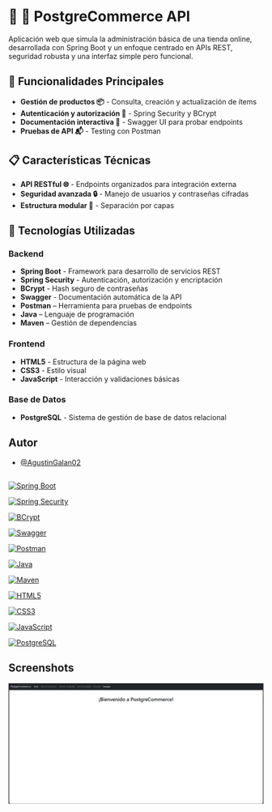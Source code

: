 # 🧮 🛒 PostgreCommerce API

Aplicación web que simula la administración básica de una tienda online, desarrollada con Spring Boot y un enfoque centrado en APIs REST, seguridad robusta y una interfaz simple pero funcional.

## 🔧 Funcionalidades Principales

- **Gestión de productos 📦**  - Consulta, creación y actualización de ítems
- **Autenticación y autorización 🔐**  - Spring Security y BCrypt
- **Documentación interactiva 📄**  - Swagger UI para probar endpoints
- **Pruebas de API 📬**  - Testing con Postman


## 📋 Características Técnicas

- **API RESTful 🌐** - Endpoints organizados para integración externa
- **Seguridad avanzada 🔒** - Manejo de usuarios y contraseñas cifradas
- **Estructura modular 📁** - Separación por capas


## 🚀 Tecnologías Utilizadas

### Backend
- **Spring Boot** - Framework para desarrollo de servicios REST
- **Spring Security** - Autenticación, autorización y encriptación
- **BCrypt** - Hash seguro de contraseñas
- **Swagger** - Documentación automática de la API
- **Postman** – Herramienta para pruebas de endpoints
- **Java** – Lenguaje de programación
- **Maven** – Gestión de dependencias

### Frontend
- **HTML5** - Estructura de la página web
- **CSS3** - Estilo visual
- **JavaScript** - Interacción y validaciones básicas

### Base de Datos
- **PostgreSQL** - Sistema de gestión de base de datos relacional
## Autor

- [@AgustinGalan02](https://www.github.com/AgustinGalan02)

## 

[![Spring Boot](https://img.shields.io/badge/Spring%20Boot-6DB33F?style=flat&logo=spring-boot&logoColor=white)](https://spring.io/projects/spring-boot)

[![Spring Security](https://img.shields.io/badge/Spring%20Security-6DB33F?style=flat&logo=spring-security&logoColor=white)](https://spring.io/projects/spring-security)

[![BCrypt](https://img.shields.io/badge/BCrypt-FF6B35?style=flat&logo=spring&logoColor=white)](https://github.com/spring-projects/spring-security)

[![Swagger](https://img.shields.io/badge/Swagger-85EA2D?style=flat&logo=swagger&logoColor=black)](https://swagger.io/)

[![Postman](https://img.shields.io/badge/Postman-FF6C37?style=flat&logo=postman&logoColor=white)](https://www.postman.com/)

[![Java](https://img.shields.io/badge/Java-ED8B00?style=flat&logo=openjdk&logoColor=white)](https://www.oracle.com/java/)

[![Maven](https://img.shields.io/badge/Maven-C71A36?style=flat&logo=apache-maven&logoColor=white)](https://maven.apache.org/)

[![HTML5](https://img.shields.io/badge/HTML5-E34F26?style=flat&logo=html5&logoColor=white)](https://developer.mozilla.org/en-US/docs/Web/HTML)

[![CSS3](https://img.shields.io/badge/CSS3-1572B6?style=flat&logo=css3&logoColor=white)](https://developer.mozilla.org/en-US/docs/Web/CSS)

[![JavaScript](https://img.shields.io/badge/JavaScript-F7DF1E?style=flat&logo=javascript&logoColor=black)](https://developer.mozilla.org/en-US/docs/Web/JavaScript)

[![PostgreSQL](https://img.shields.io/badge/PostgreSQL-316192?style=flat&logo=postgresql&logoColor=white)](https://www.postgresql.org/)
## Screenshots

![App Screenshot](miniatura.jpeg)

